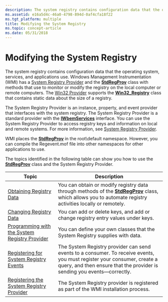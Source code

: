 ```yaml
---
description: The system registry contains configuration data that the operating system, services, and applications use.
ms.assetid: e16a5d4c-46a0-4798-894d-0af4cfa18f22
ms.tgt_platform: multiple
title: Modifying the System Registry
ms.topic: concept-article
ms.date: 05/31/2018
---
```


# Modifying the System Registry

The system registry contains configuration data that the operating system, services, and applications use. Windows Management Instrumentation (WMI) has a [System Registry Provider](/previous-versions/windows/desktop/regprov/system-registry-provider) and the [**StdRegProv**](/previous-versions/windows/desktop/regprov/stdregprov) class with methods that use to monitor or modify the registry on the local computer or remote computers. The [Win32 Provider](/windows/desktop/CIMWin32Prov/win32-provider) supports the [**Win32\_Registry**](/windows/desktop/CIMWin32Prov/win32-registry) class that contains static data about the size of a registry.

The System Registry Provider is an instance, property, and event provider that interfaces with the system registry. The System Registry Provider is a standard provider with the [**IWbemServices**](/windows/desktop/api/WbemCli/nn-wbemcli-iwbemservices) interface. You can use the System Registry Provider to access registry keys and information on local and remote systems. For more information, see [System Registry Provider](/previous-versions/windows/desktop/regprov/system-registry-provider).

WMI places the [**StdRegProv**](/previous-versions/windows/desktop/regprov/stdregprov) in the root\\default namespace. However, you can compile the Regevent.mof file into other namespaces for other applications to use.

The topics identified in the following table can show you how to use the [**StdRegProv**](/previous-versions/windows/desktop/regprov/stdregprov) class and the System Registry Provider.



| Topic                                                                                              | Description                                                                                                                                                                                        |
|----------------------------------------------------------------------------------------------------|----------------------------------------------------------------------------------------------------------------------------------------------------------------------------------------------------|
| [Obtaining Registry Data](obtaining-registry-data.md)                                             | You can obtain or modify registry data through methods of the [**StdRegProv**](/previous-versions/windows/desktop/regprov/stdregprov) class, which allows you to automate registry activities locally or remotely.                    |
| [Changing Registry Data](changing-registry-data.md)                                               | You can add or delete keys, and add or change registry entry values under keys.                                                                                                                    |
| [Programming with the System Registry Provider](programming-with-the-system-registry-provider.md) | You can define your own classes that the System Registry supplies with data.                                                                                                                       |
| [Registering for System Registry Events](registering-for-system-registry-events.md)               | The System Registry provider can send events to a consumer. To receive events, you must register your consumer, create a query, and then ensure that the provider is sending you events—correctly. |
| [Registering the System Registry Provider](registering-the-system-registry-provider.md)           | The System Registry provider is registered as part of the WMI installation process.                                                                                                                |



 

 

 
